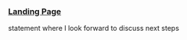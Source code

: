 ### [Landing Page](https://github.com/alliyuo/alliyuo.github.io/blob/main/README.md)
 statement where I look forward to discuss next steps
